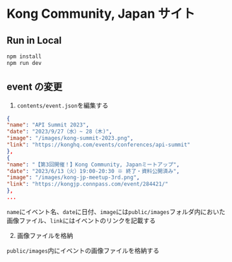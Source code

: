 # Kong Community, Japan サイト

## Run in Local

```bash
npm install
npm run dev
```

## event の変更

1. `contents/event.json`を編集する

```json
{
"name": "API Summit 2023",
"date": "2023/9/27（水）~ 28（木)",
"image": "/images/kong-summit-2023.png",
"link": "https://konghq.com/events/conferences/api-summit"
},
{
"name": "【第3回開催！】Kong Community, Japanミートアップ",
"date": "2023/6/13（火）19:00-20:30 ※ 終了・資料公開済み",
"image": "/images/kong-jp-meetup-3rd.png",
"link": "https://kongjp.connpass.com/event/284421/"
},
...
```

`name`にイベント名、`date`に日付、`image`には`public/images`フォルダ内においた画像ファイル、`link`にはイベントのリンクを記載する

2. 画像ファイルを格納

`public/images`内にイベントの画像ファイルを格納する
